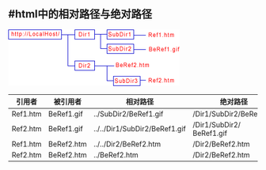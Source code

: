 #html中的相对路径与绝对路径
------------------------------
<img src="pics/abslout-relative.gif" alt="相对路径与绝对路径" title="相对路径与绝对路径">

|引用者|      被引用者|     相对路径|                        绝对路径|
|------|      ------|      --------|                        -------|
|Ref1.htm|    BeRef1.gif|  ../SubDir2/BeRef1.gif|        /Dir1/SubDir2/BeRef1.gif|
|Ref2.htm|    BeRef1.gif| ../../Dir1/SubDir2/BeRef1.gif| /Dir1/SubDir2/ BeRef1.gif|
|Ref1.htm|    BeRef2.htm|   ../../Dir2/BeRef2.htm|           /Dir2/BeRef2.htm|
|Ref2.htm|    BeRef2.htm|   ../BeRef2.htm|                   /Dir2/BeRef2.htm|

